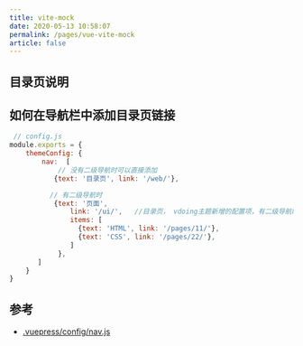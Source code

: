 ```yaml
---
title: vite-mock
date: 2020-05-13 10:58:07
permalink: /pages/vue-vite-mock
article: false
---
```




## 目录页说明

## 如何在导航栏中添加目录页链接
```js
 // config.js
module.exports = {
    themeConfig: {
        nav:  [
            // 没有二级导航时可以直接添加
           {text: '目录页', link: '/web/'},

          // 有二级导航时
           {text: '页面',
               link: '/ui/',   //目录页， vdoing主题新增的配置项，有二级导航时，可以点击一级导航跳到目录页
               items: [
                 {text: 'HTML', link: '/pages/11/'},
                 {text: 'CSS', link: '/pages/22/'},
               ]
            },
       ]
    }
}
```
## 参考
- [.vuepress/config/nav.js](https://github.com/xugaoyi/vuepress-theme-vdoing/blob/master/docs/.vuepress/config/nav.js)
